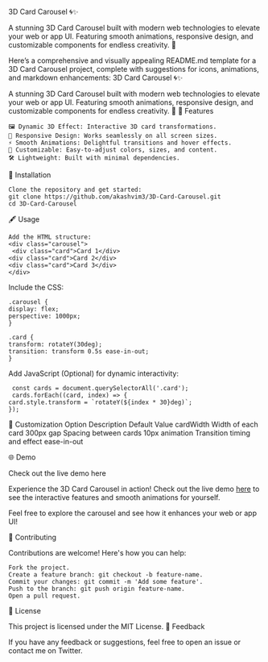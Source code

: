 3D Card Carousel 🌀✨

A stunning 3D Card Carousel built with modern web technologies to elevate your web or app UI. Featuring smooth animations, responsive design, and customizable components for endless creativity. 🚀

Here’s a comprehensive and visually appealing README.md template for a 3D Card Carousel project, complete with suggestions for icons, animations, and markdown enhancements:
3D Card Carousel 🌀✨

A stunning 3D Card Carousel built with modern web technologies to elevate your web or app UI. Featuring smooth animations, responsive design, and customizable components for endless creativity. 🚀
🌟 Features

    🖼️ Dynamic 3D Effect: Interactive 3D card transformations.
    📱 Responsive Design: Works seamlessly on all screen sizes.
    ⚡ Smooth Animations: Delightful transitions and hover effects.
    🎨 Customizable: Easy-to-adjust colors, sizes, and content.
    🛠️ Lightweight: Built with minimal dependencies.

  🔧 Installation

    Clone the repository and get started:
    git clone https://github.com/akashvim3/3D-Card-Carousel.git
    cd 3D-Card-Carousel

🖋️ Usage

    Add the HTML structure:
    <div class="carousel">
     <div class="card">Card 1</div>
    <div class="card">Card 2</div>
    <div class="card">Card 3</div>
    </div>
  Include the CSS:

    .carousel {
    display: flex;
    perspective: 1000px;
    }

    .card {
    transform: rotateY(30deg);
    transition: transform 0.5s ease-in-out;
    }  
   Add JavaScript (Optional) for dynamic interactivity:

     const cards = document.querySelectorAll('.card');
     cards.forEach((card, index) => {
    card.style.transform = `rotateY(${index * 30}deg)`;
    });
🎨 Customization
Option	Description	Default Value
cardWidth	Width of each card	300px
gap	Spacing between cards	10px
animation	Transition timing and effect	ease-in-out

🌐 Demo

Check out the live demo here

Experience the 3D Card Carousel in action! Check out the live demo [here](https://akashvim3.github.io/3D-Card---Carousel/) to see the interactive features and smooth animations for yourself. 

Feel free to explore the carousel and see how it enhances your web or app UI!
  
🤝 Contributing

Contributions are welcome! Here's how you can help:

    Fork the project.
    Create a feature branch: git checkout -b feature-name.
    Commit your changes: git commit -m 'Add some feature'.
    Push to the branch: git push origin feature-name.
    Open a pull request.
📄 License

This project is licensed under the MIT License.
💬 Feedback

If you have any feedback or suggestions, feel free to open an issue or contact me on Twitter.
    
